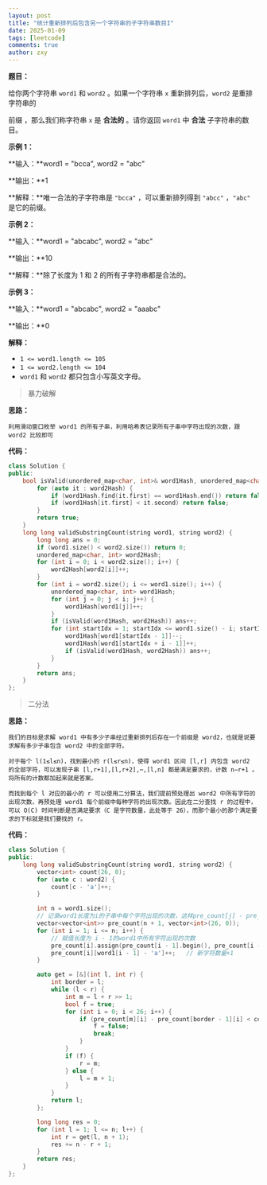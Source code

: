 ```yaml
---
layout: post
title: "统计重新排列后包含另一个字符串的子字符串数目I"
date: 2025-01-09
tags: [leetcode]
comments: true
author: zxy
---
```


**题目：**

给你两个字符串 `word1` 和 `word2` 。如果一个字符串 `x` 重新排列后，`word2` 是重排字符串的 

前缀 ，那么我们称字符串 `x` 是 **合法的** 。请你返回 `word1` 中 **合法** 子字符串的数目。

**示例 1：**

**输入：**word1 = "bcca", word2 = "abc"

**输出：**1

**解释：**唯一合法的子字符串是 `"bcca"` ，可以重新排列得到 `"abcc"` ，`"abc"` 是它的前缀。

**示例 2：**

**输入：**word1 = "abcabc", word2 = "abc"

**输出：**10

**解释：**除了长度为 1 和 2 的所有子字符串都是合法的。

**示例 3：**

**输入：**word1 = "abcabc", word2 = "aaabc"

**输出：**0



**解释：**

- `1 <= word1.length <= 105`
- `1 <= word2.length <= 104`
- `word1` 和 `word2` 都只包含小写英文字母。

> 暴力破解

**思路：**

```
利用滑动窗口枚举 word1 的所有子串，利用哈希表记录所有子串中字符出现的次数，跟 word2 比较即可
```

**代码：**

```cpp
class Solution {
public:
    bool isValid(unordered_map<char, int>& word1Hash, unordered_map<char, int> word2Hash) {
        for (auto it : word2Hash) {
            if (word1Hash.find(it.first) == word1Hash.end()) return false;
            if (word1Hash[it.first] < it.second) return false;
        }
        return true;
    }
    long long validSubstringCount(string word1, string word2) {
        long long ans = 0;
        if (word1.size() < word2.size()) return 0;
        unordered_map<char, int> word2Hash;
        for (int i = 0; i < word2.size(); i++) {
            word2Hash[word2[i]]++;
        }
        for (int i = word2.size(); i <= word1.size(); i++) {
            unordered_map<char, int> word1Hash;
            for (int j = 0; j < i; j++) {
                word1Hash[word1[j]]++;
            }
            if (isValid(word1Hash, word2Hash)) ans++;
            for (int startIdx = 1; startIdx <= word1.size() - i; startIdx++) {
                word1Hash[word1[startIdx - 1]]--;
                word1Hash[word1[startIdx + i - 1]]++;
                if (isValid(word1Hash, word2Hash)) ans++;
            }
        }
        return ans;
    }
};
```

> 二分法

**思路：**

```
我们的目标是求解 word1 中有多少子串经过重新排列后存在一个前缀是 word2，也就是说要求解有多少子串包含 word2 中的全部字符。

对于每个 l(1≤l≤n)，找到最小的 r(l≤r≤n)，使得 word1 区间 [l,r] 内包含 word2 的全部字符，可以发现子串 [l,r+1],[l,r+2],⋯,[l,n] 都是满足要求的，计数 n−r+1 。将所有的计数都加起来就是答案。

而找到每个 l 对应的最小的 r 可以使用二分算法，我们提前预处理出 word2 中所有字符的出现次数，再预处理 word1 每个前缀中每种字符的出现次数。因此在二分查找 r 的过程中，可以 O(C) 时间判断是否满足要求（C 是字符数量，此处等于 26），而那个最小的那个满足要求的下标就是我们要找的 r。
```

**代码：**

```cpp
class Solution {
public:
    long long validSubstringCount(string word1, string word2) {
        vector<int> count(26, 0);
        for (auto c : word2) {
            count[c - 'a']++;
        }

        int n = word1.size();
        // 记录word1长度为i的子串中每个字符出现的次数，这样pre_count[j] - pre_count[i]就是从i - j 的子串中每个字符出现的次数
        vector<vector<int>> pre_count(n + 1, vector<int>(26, 0));  
        for (int i = 1; i <= n; i++) {
            // 赋值长度为 i - 1的word1中所有字符出现的次数
            pre_count[i].assign(pre_count[i - 1].begin(), pre_count[i - 1].end());  
            pre_count[i][word1[i - 1] - 'a']++;   // 新字符数量+1
        }

        auto get = [&](int l, int r) {
            int border = l;
            while (l < r) {
                int m = l + r >> 1;
                bool f = true;
                for (int i = 0; i < 26; i++) {
                    if (pre_count[m][i] - pre_count[border - 1][i] < count[i]) {
                        f = false;
                        break;
                    }
                }
                if (f) {
                    r = m;
                } else {
                    l = m + 1;
                }
            }
            return l;
        };

        long long res = 0;
        for (int l = 1; l <= n; l++) {
            int r = get(l, n + 1);
            res += n - r + 1;
        }
        return res;
    }
};
```

